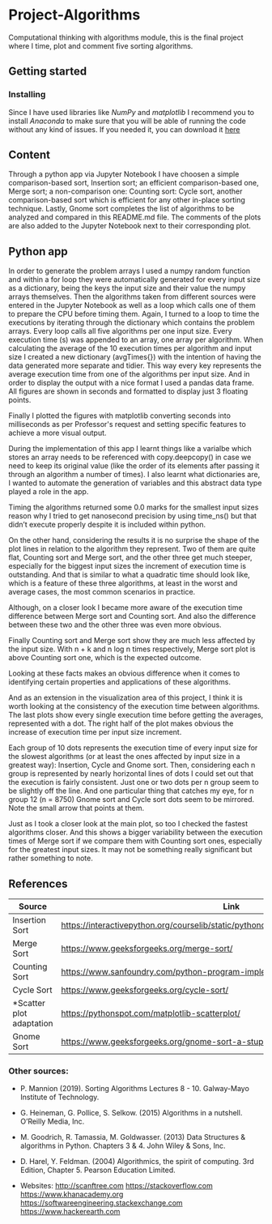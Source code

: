 # Project-Algorithms
Computational thinking with algorithms module, this is the final project where I time, plot and comment five sorting algorithms.

## Getting started
### Installing
Since I have used libraries like *NumPy* and *matplotlib* I recommend you to install *Anaconda* to make sure that you will be able of running the code without any kind of issues. If you needed it, you can download it [here](https://www.anaconda.com/download/)


## Content
Through a python app via Jupyter Notebook I have choosen a simple comparison-based sort, Insertion sort; an efficient comparison-based one, Merge sort; a non-comparison one: Counting sort: Cycle sort, another comparison-based sort which is efficient for any other in-place sorting technique. Lastly, Gnome sort completes the list of algorithms to be analyzed and compared in this README.md file. The comments of the plots are also added to the Jupyter Notebook next to their corresponding plot.

## Python app
In order to generate the problem arrays I used a numpy random function and within a for loop
they were automatically generated for every input size as a dictionary, being the keys the input size
and their value the numpy arrays themselves.
Then the algorithms taken from different sources were entered in the Jupyter Notebook as well as a
loop which calls one of them to prepare the CPU before timing them.
Again, I turned to a loop to time the executions by iterating through the dictionary which contains
the problem arrays. Every loop calls all five algorithms per one input size. Every execution time (s)
was appended to an array, one array per algorithm.
When calculating the average of the 10 execution times per algorithm and input size I created a new
dictionary (avgTimes{}) with the intention of having the data generated more separate and tidier.
This way every key represents the average execution time from one of the algorithms per input size.
And in order to display the output with a nice format I used a pandas data frame. All
figures are shown in seconds and formatted to display just 3 floating points.

Finally I plotted the figures with matplotlib converting seconds into milliseconds as per Professor's request and setting specific features to achieve a more visual output.

During the implementation of this app I learnt things like a varialbe which stores an array needs to be referenced with copy.deepcopy() in case we need to keep its original value (like the order of its elements after passing it through an algorithm a number of times). I also learnt what dictionaries are, I wanted to automate the generation of variables and this abstract data type played a role in the app.

Timing the algorithms returned some 0.0 marks for the smallest input sizes reason why I tried to
get nanosecond precision by using time_ns() but that didn’t execute properly despite it is included
within python.

On the other hand, considering the results it is no surprise the shape of the plot lines in relation to
the algorithm they represent. Two of them are quite flat, Counting sort and Merge sort, and the
other three get much steeper, especially for the biggest input sizes the increment of execution time
is outstanding. And that is similar to what a quadratic time should look like, which is a feature of
these three algorithms, at least in the worst and average cases, the most common scenarios in
practice.

Although, on a closer look I became more aware of the execution time difference between Merge
sort and Counting sort. And also the difference between these two and the other three was even
more obvious.

Finally Counting sort and Merge sort show they are much less affected by the input size. With n + k
and n log n times respectively, Merge sort plot is above Counting sort one, which is the expected
outcome.

Looking at these facts makes an obvious difference when it comes to identifying certain properties
and applications of these algorithms.

And as an extension in the visualization area of this project, I think it is worth looking at the
consistency of the execution time between algorithms. The last plots show every single
execution time before getting the averages, represented with a dot. The right half of the plot makes obvious the increase of execution time per input size increment.

Each group of 10 dots represents the execution time of every input size for the slowest algorithms
(or at least the ones affected by input size in a greatest way): Insertion, Cycle and Gnome sort.
Then, considering each n group is represented by nearly horizontal lines of dots I could set out that
the execution is fairly consistent. Just one or two dots per n group seem to be slightly off the line.
And one particular thing that catches my eye, for n group 12 (n = 8750) Gnome sort and Cycle sort
dots seem to be mirrored. Note the small arrow that points at them.

Just as I took a closer look at the main plot, so too I checked the fastest algorithms closer. And this
shows a bigger variability between the execution times of Merge sort if we compare them with
Counting sort ones, especially for the greatest input sizes. It may not be something really significant
but rather something to note.

## References

Source | Link
-------|-----
Insertion Sort| https://interactivepython.org/courselib/static/pythonds/SortSearch/TheInsertionSort.html 
Merge Sort | https://www.geeksforgeeks.org/merge-sort/ 
Counting Sort |  https://www.sanfoundry.com/python-program-implement-counting-sort/  
Cycle Sort | https://www.geeksforgeeks.org/cycle-sort/
*Scatter plot adaptation | https://pythonspot.com/matplotlib-scatterplot/ 
Gnome Sort | https://www.geeksforgeeks.org/gnome-sort-a-stupid-one/ 

### Other sources:

- P. Mannion (2019). Sorting Algorithms Lectures 8 - 10. Galway-Mayo Institute of Technology.
- G. Heineman, G. Pollice, S. Selkow. (2015) Algorithms in a nutshell. O’Reilly Media, Inc.
- M. Goodrich, R. Tamassia, M. Goldwasser. (2013) Data Structures & algorithms in Python.
Chapters 3 & 4. John Wiley & Sons, Inc.
- D. Harel, Y. Feldman. (2004) Algorithmics, the spirit of computing. 3rd Edition, Chapter 5. Pearson
Education Limited.

- Websites:
http://scanftree.com 
https://stackoverflow.com 
https://www.khanacademy.org 
https://softwareengineering.stackexchange.com
https://www.hackerearth.com 
